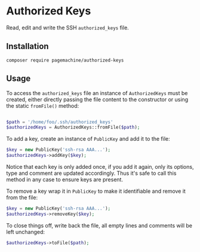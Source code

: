 # Authorized Keys

Read, edit and write the SSH `authorized_keys` file.

## Installation

    composer require pagemachine/authorized-keys

## Usage

To access the `authorized_keys` file an instance of `AuthorizedKeys` must be created, either directly passing the file content to the constructor or using the static `fromFile()` method:

```php

$path = '/home/foo/.ssh/authorized_keys'
$authorizedKeys = AuthorizedKeys::fromFile($path);
```

To add a key, create an instance of `PublicKey` and add it to the file:

```php
$key = new PublicKey('ssh-rsa AAA...');
$authorizedKeys->addKey($key);
```

Notice that each key is only added once, if you add it again, only its options, type and comment are updated accordingly. Thus it's safe to call this method in any case to ensure keys are present.

To remove a key wrap it in `PublicKey` to make it identifiable and remove it from the file:

```php
$key = new PublicKey('ssh-rsa AAA...');
$authorizedKeys->removeKey($key);
```

To close things off, write back the file, all empty lines and comments will be left unchanged:

```php
$authorizedKeys->toFile($path);
```
